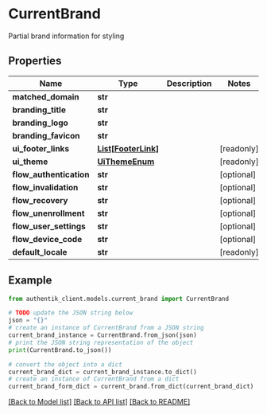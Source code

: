 # CurrentBrand

Partial brand information for styling

## Properties

Name | Type | Description | Notes
------------ | ------------- | ------------- | -------------
**matched_domain** | **str** |  | 
**branding_title** | **str** |  | 
**branding_logo** | **str** |  | 
**branding_favicon** | **str** |  | 
**ui_footer_links** | [**List[FooterLink]**](FooterLink.md) |  | [readonly] 
**ui_theme** | [**UiThemeEnum**](UiThemeEnum.md) |  | [readonly] 
**flow_authentication** | **str** |  | [optional] 
**flow_invalidation** | **str** |  | [optional] 
**flow_recovery** | **str** |  | [optional] 
**flow_unenrollment** | **str** |  | [optional] 
**flow_user_settings** | **str** |  | [optional] 
**flow_device_code** | **str** |  | [optional] 
**default_locale** | **str** |  | [readonly] 

## Example

```python
from authentik_client.models.current_brand import CurrentBrand

# TODO update the JSON string below
json = "{}"
# create an instance of CurrentBrand from a JSON string
current_brand_instance = CurrentBrand.from_json(json)
# print the JSON string representation of the object
print(CurrentBrand.to_json())

# convert the object into a dict
current_brand_dict = current_brand_instance.to_dict()
# create an instance of CurrentBrand from a dict
current_brand_form_dict = current_brand.from_dict(current_brand_dict)
```
[[Back to Model list]](../README.md#documentation-for-models) [[Back to API list]](../README.md#documentation-for-api-endpoints) [[Back to README]](../README.md)


